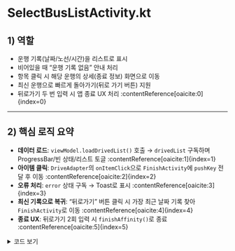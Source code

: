 # SelectBusListActivity.kt

## 1) 역할
- 운행 기록(날짜/노선/시간)을 리스트로 표시
- 비어있을 때 “운행 기록 없음” 안내 처리
- 항목 클릭 시 해당 운행의 상세(종료 정보) 화면으로 이동
- 최신 운행으로 빠르게 돌아가기(뒤로 가기 버튼) 지원
- 뒤로가기 두 번 입력 시 앱 종료 UX 처리  :contentReference[oaicite:0]{index=0}

---

## 2) 핵심 로직 요약
- **데이터 로드**: `viewModel.loadDrivedList()` 호출 → `drivedList` 구독하며 ProgressBar/빈 상태/리스트 토글  :contentReference[oaicite:1]{index=1}
- **아이템 클릭**: `DriveAdapter`의 `onItemClick`으로 `FinishActivity`에 `pushKey` 전달 후 이동  :contentReference[oaicite:2]{index=2}
- **오류 처리**: `error` 상태 구독 → Toast로 표시  :contentReference[oaicite:3]{index=3}
- **최신 기록으로 복귀**: “뒤로가기” 버튼 클릭 시 가장 최근 날짜 기록 찾아 `FinishActivity`로 이동  :contentReference[oaicite:4]{index=4}
- **종료 UX**: 뒤로가기 2회 입력 시 `finishAffinity()`로 종료  :contentReference[oaicite:5]{index=5}

<details>
<summary> 코드 보기 </summary>

```kotlin
class SelectBusListActivity : AppCompatActivity() {

    private val viewModel: SelectBusListViewModel by viewModels {
        object : ViewModelProvider.Factory {
            override fun <T : ViewModel> create(modelClass: Class<T>): T {
                return SelectBusListViewModel(SelectBusListRepository()) as T
            }
        }
    }

    private var doubleBackToExitPressedOnce = false

    override fun onCreate(savedInstanceState: Bundle?) {
        super.onCreate(savedInstanceState)
        setContentView(R.layout.activity_selectbuslist)

        val recyclerView = findViewById<RecyclerView>(R.id.recyclerView)
        val progressBar = findViewById<ProgressBar>(R.id.progressBar)
        val textNoReservation = findViewById<TextView>(R.id.textNoReservation)
        val backBtn = findViewById<Button>(R.id.btn_home)

        recyclerView.layoutManager = LinearLayoutManager(this)
        recyclerView.addItemDecoration(RecyclerViewDecoration(20))

        progressBar.visibility = View.VISIBLE

        //데이터 로드
        viewModel.loadDrivedList()

        lifecycleScope.launchWhenStarted {
            viewModel.drivedList.collectLatest { list ->
                progressBar.visibility = View.GONE

                if (list.isEmpty()) {
                    textNoReservation.visibility = View.VISIBLE
                    recyclerView.visibility = View.GONE
                } else {
                    textNoReservation.visibility = View.GONE
                    recyclerView.visibility = View.VISIBLE
                    recyclerView.adapter = DriveAdapter(
                        ArrayList(list),
                        onListEmpty = {
                            textNoReservation.visibility = View.VISIBLE
                            recyclerView.visibility = View.GONE
                        },
                        //아이템 클릭
                        onItemClick = { record ->
                            val intent = Intent(this@SelectBusListActivity, FinishActivity::class.java)
                            intent.putExtra("pushKey", record.pushKey)
                            startActivity(intent)
                            finish()
                        }
                    )
                }
            }
        }

        //오류 처리
        lifecycleScope.launchWhenStarted {
            viewModel.error.collectLatest {
                it?.let { msg ->
                    progressBar.visibility = View.GONE
                    Toast.makeText(this@SelectBusListActivity, msg, Toast.LENGTH_SHORT).show()
                }
            }
        }

        //뒤로가기 버튼
        backBtn.setOnClickListener {
            val recent = viewModel.drivedList.value.maxByOrNull {
                SimpleDateFormat("yyyy-MM-dd", Locale.getDefault()).parse(it.date)
            }

            if (recent != null) {
                val intent = Intent(this, FinishActivity::class.java)
                intent.putExtra("pushKey", recent.pushKey)
                startActivity(intent)
                finish()
            } else {
                Toast.makeText(this, "운행 기록이 없습니다.", Toast.LENGTH_SHORT).show()
            }
        }

        // 종료 UX
        onBackPressedDispatcher.addCallback(this, object : OnBackPressedCallback(true) {
            override fun handleOnBackPressed() {
                if (doubleBackToExitPressedOnce) {
                    finishAffinity()
                } else {
                    doubleBackToExitPressedOnce = true
                    Toast.makeText(this@SelectBusListActivity, "한 번 더 누르면 앱이 종료됩니다.", Toast.LENGTH_SHORT).show()
                    Handler(Looper.getMainLooper()).postDelayed({
                        doubleBackToExitPressedOnce = false
                    }, 2000)
                }
            }
        })
    }
}
```
</details>


